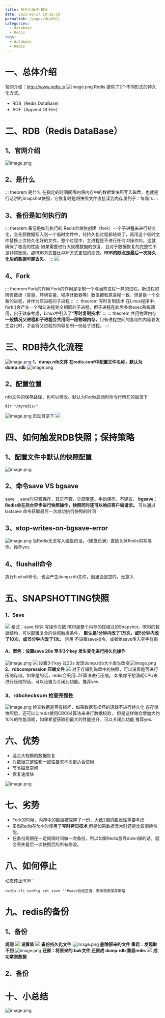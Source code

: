 ```yaml
---
title: 持久化操作-RDB
date: 2023-08-27 10:18:58
permalink: /pages/dca6b2/
categories:
  - database
  - Redis
tags: 
  - database
  - Redis
---
```

# 一、总体介绍
官网介绍：http://www.redis.io
![image.png](https://raw.gitmirror.com/KwFruit/basic-picture-service/note-v1.0.0//img/202308271022847.png)
Redis 提供了2个不同形式的持久化方式。

-   RDB（Redis DataBase）
-   AOF（Append Of File）
# 二、RDB（Redis DataBase）
## 1、官网介绍
![image.png](https://raw.gitmirror.com/KwFruit/basic-picture-service/note-v1.0.0//img/202308271022720.png)
## 2、是什么
::: theorem 是什么
在指定的时间间隔内将内存中的数据集快照写入磁盘，也就是行话讲的Snapshot快照，它恢复时是将快照文件直接读到内存里列子：每隔1s
:::
## 3、备份是如何执行的
::: theorem 备份是如何执行的
Redis会单独创建（fork）一个子进程来进行持久化，会先将数据写入到一个临时文件中，待持久化过程都结束了，再用这个临时文件替换上次持久化好的文件。整个过程中，主进程是不进行任何IO操作的，这就确保了极高的性能 如果需要进行大规模数据的恢复，且对于数据恢复的完整性不是非常敏感，那RDB方式要比AOF方式更加的高效。**RDB的缺点是最后一次持久化后的数据可能丢失**。
:::
![](https://raw.gitmirror.com/KwFruit/basic-picture-service/note-v1.0.0//img/202308271023710.png)

## 4、Fork
::: theorem Fork的作用
Fork的作用是复制一个与当前进程一样的进程。新进程的所有数据（变量、环境变量、程序计数器等）数值都和原进程一致，但是是一个全新的进程，并作为原进程的子进程
:::
::: theorem 写时复制技术
在Linux程序中，fork()会产生一个和父进程完全相同的子进程，但子进程在此后多会exec系统调用，出于效率考虑，Linux中引入了“**写时复制技术**”
:::
::: theorem 共用物理内存
**一般情况父进程和子进程会共用同一段物理内存**，只有进程空间的各段的内容要发生变化时，才会将父进程的内容复制一份给子进程。
:::
# 三、RDB持久化流程
![image.png](https://raw.gitmirror.com/KwFruit/basic-picture-service/note-v1.0.0//img/202308271035362.png)
**1、dump.rdb文件**
**在redis.conf中配置文件名称，默认为dump.rdb**
![image.png](https://raw.gitmirror.com/KwFruit/basic-picture-service/note-v1.0.0//img/202308271035271.png)

## 2、配置位置
rdb文件的保存路径，也可以修改。默认为Redis启动时命令行所在的目录下

```
dir "/myredis/"
```

![image.png](https://raw.gitmirror.com/KwFruit/basic-picture-service/note-v1.0.0//img/202308271023482.png)
启动目录下
![](https://raw.gitmirror.com/KwFruit/basic-picture-service/note-v1.0.0//img/202308271024984.png)

# 四、如何触发RDB快照；保持策略
## 1、配置文件中默认的快照配置
![image.png](https://raw.gitmirror.com/KwFruit/basic-picture-service/note-v1.0.0//img/202308271024934.png)
## 2、命令save VS bgsave
save ：save时只管保存，其它不管，全部阻塞。手动保存。不建议。
**bgsave：Redis会在后台异步进行快照操作，快照同时还可以响应客户端请求。**
可以通过lastsave 命令获取最后一次成功执行快照的时间
## 3、stop-writes-on-bgsave-error
![image.png](https://raw.gitmirror.com/KwFruit/basic-picture-service/note-v1.0.0//img/202308271024498.png)
当Redis无法写入磁盘的话，（硬盘已满）直接关掉Redis的写操作。推荐yes.

## 4、flushall命令
执行flushall命令，也会产生dump.rdb文件，但里面是空的，无意义
# 五、**SNAPSHOTTING快照**
### 1、Save
![](https://raw.gitmirror.com/KwFruit/basic-picture-service/note-v1.0.0//img/202308271025484.png)
格式：save 秒钟 写操作次数
RDB是整个内存的压缩过的Snapshot，RDB的数据结构，可以配置复合的快照触发条件，
**默认是1分钟内改了1万次，或5分钟内改了10次，或15分钟内改了1次。**
禁用
不设置save指令，或者给save传入空字符串

#### A、案例：设置save 20s 至少3个key 发生变化进行持久化操作
![image.png](https://raw.gitmirror.com/KwFruit/basic-picture-service/note-v1.0.0//img/202308271025961.png)
![](https://raw.gitmirror.com/KwFruit/basic-picture-service/note-v1.0.0//img/202308271025048.png)
设置3个key  过20s 发现dump.rdb大小发生改变![image.png](https://raw.gitmirror.com/KwFruit/basic-picture-service/note-v1.0.0//img/202308271025987.png)
**2、rdbcompression 压缩文件**
![](https://raw.gitmirror.com/KwFruit/basic-picture-service/note-v1.0.0//img/202308271025828.png)
对于存储到磁盘中的快照，可以设置是否进行压缩存储。如果是的话，redis会采用LZF算法进行压缩。
如果你不想消耗CPU来进行压缩的话，可以设置为关闭此功能。推荐yes.

### 3、rdbchecksum 检查完整性
![image.png](https://raw.gitmirror.com/KwFruit/basic-picture-service/note-v1.0.0//img/202308271025571.png)
检查数据是否有损坏，如果数据有损坏的话就不进行持久化
在存储快照后，还可以让redis使用CRC64算法来进行数据校验，
但是这样做会增加大约10%的性能消耗，如果希望获取到最大的性能提升，可以关闭此功能
推荐yes.

# 六、优势

-  适合大规模的数据恢复
-  对数据完整性和一致性要求不高更适合使用
-  节省磁盘空间
-  恢复速度快

![image.png](https://raw.gitmirror.com/KwFruit/basic-picture-service/note-v1.0.0//img/202308271026961.png)
# 七、劣势

-  Fork的时候，内存中的数据被克隆了一份，大致2倍的膨胀性需要考虑
-  虽然Redis在fork时使用了**写时拷贝技术**,但是如果数据庞大时还是比较消耗性能。
-  在备份周期在一定间隔时间做一次备份，所以如果Redis意外down掉的话，就会丢失最后一次快照后的所有修改。
# 八、如何停止
动态停止RDB：
```shell
redis-cli config set save ""#save后给空值，表示禁用保存策略
```
# 九、redis的备份
## 1、备份
**规则**
![](https://raw.gitmirror.com/KwFruit/basic-picture-service/note-v1.0.0//img/202308271026204.png)
**设置值**
![](https://raw.gitmirror.com/KwFruit/basic-picture-service/note-v1.0.0//img/202308271026019.png)
**备份持久化文件**
![image.png](https://raw.gitmirror.com/KwFruit/basic-picture-service/note-v1.0.0//img/202308271027362.png)
**删除原来的文件 重启：发现取不到**
![image.png](https://raw.gitmirror.com/KwFruit/basic-picture-service/note-v1.0.0//img/202308271027096.png)
**还原：将原来的.bak文件 还原成 dump.rdb 重启redis**
![](https://raw.gitmirror.com/KwFruit/basic-picture-service/note-v1.0.0//img/202308271027176.png)
**成功拿到数据**

## 2、备份

# 十、小总结
![image.png](https://raw.gitmirror.com/KwFruit/basic-picture-service/note-v1.0.0//img/202308271027247.png)
